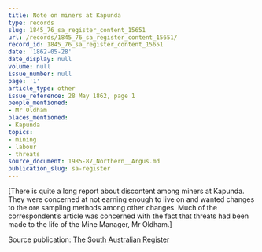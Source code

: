 ```yaml
---
title: Note on miners at Kapunda
type: records
slug: 1845_76_sa_register_content_15651
url: /records/1845_76_sa_register_content_15651/
record_id: 1845_76_sa_register_content_15651
date: '1862-05-28'
date_display: null
volume: null
issue_number: null
page: '1'
article_type: other
issue_reference: 28 May 1862, page 1
people_mentioned:
- Mr Oldham
places_mentioned:
- Kapunda
topics:
- mining
- labour
- threats
source_document: 1985-87_Northern__Argus.md
publication_slug: sa-register
---
```


[There is quite a long report about discontent among miners at Kapunda.  They were concerned at not earning enough to live on and wanted changes to the ore sampling methods among other changes.  Much of the correspondent’s article was concerned with the fact that threats had been made to the life of the Mine Manager, Mr Oldham.]

Source publication: [The South Australian Register](/publications/sa-register/)
